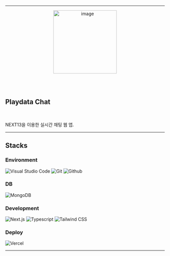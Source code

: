
<hr><div align="center">
<img width="200" alt="image" src="https://ih1.redbubble.net/image.982037773.0023/flat,750x,075,f-pad,750x1000,f8f8f8.jpg">
</div>

<br><br>
## Playdata Chat

<br>

NEXT13을 이용한 실시간 채팅 웹 앱.


---
## Stacks
### Environment

![Visual Studio Code](https://img.shields.io/badge/Visual%20Studio%20Code-007ACC?style=for-the-badge&logo=Visual%20Studio%20Code&logoColor=white)
![Git](https://img.shields.io/badge/Git-F05032?style=for-the-badge&logo=Git&logoColor=white)
![Github](https://img.shields.io/badge/GitHub-181717?style=for-the-badge&logo=GitHub&logoColor=white)


### DB
![MongoDB](https://img.shields.io/badge/MongoDB-47A248?style=for-the-badge&logo=MongoDB&logoColor=white)

### Development
![Next.js](https://img.shields.io/badge/Next.js-000000?style=for-the-badge&logo=Next.js&logoColor=white)
![Typescript](https://img.shields.io/badge/Typescript-3178C6?style=for-the-badge&logo=Typescript&logoColor=white)
![Tailwind CSS](https://img.shields.io/badge/Tailwind%20CSS-06B6D4?style=for-the-badge&logo=Tailwind%20CSS&logoColor=white)

### Deploy
![Vercel](https://img.shields.io/badge/Vercel-000000?style=for-the-badge&logo=Vercel&logoColor=white)

---
